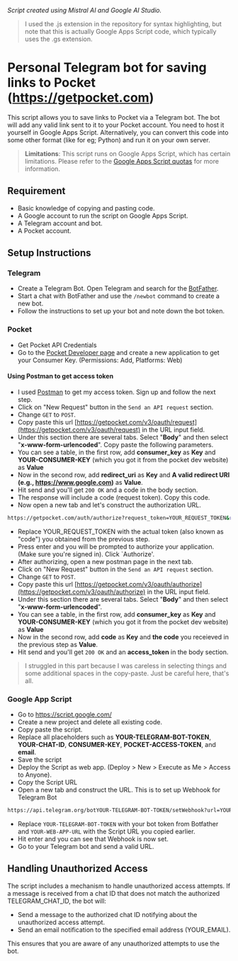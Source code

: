 *Script created using Mistral AI and Google AI Studio.*

> I used the .js extension in the repository for syntax highlighting, but note that this is actually Google Apps Script code, which typically uses the .gs extension.

# Personal Telegram bot for saving links to Pocket (https://getpocket.com)
This script allows you to save links to Pocket via a Telegram bot. The bot will add any valid link sent to it to your Pocket account. You need to host it yourself in Google Apps Script. Alternatively, you can convert this code into some other format (like for eg; Python) and run it on your own server.

> **Limitations**: This script runs on Google Apps Script, which has certain limitations. Please refer to the [Google Apps Script quotas](https://developers.google.com/apps-script/guides/services/quotas#current_limitations) for more information.

## Requirement
- Basic knowledge of copying and pasting code.
- A Google account to run the script on Google Apps Script.
- A Telegram account and bot.
- A Pocket account.

## Setup Instructions

### Telegram
- Create a Telegram Bot. Open Telegram and search for the [BotFather](https://t.me/BotFather).
- Start a chat with BotFather and use the `/newbot` command to create a new bot.
- Follow the instructions to set up your bot and note down the bot token.

### Pocket
- Get Pocket API Credentials
- Go to the [Pocket Developer page](https://getpocket.com/developer/) and create a new application to get your Consumer Key. (Permissions: Add, Platforms: Web)

#### Using Postman to get access token
- I used [Postman](https://www.postman.com/) to get my access token. Sign up and follow the next step.
- Click on "New Request" button in the `Send an API request` section.
- Change `GET` to `POST`.
- Copy paste this url [https://getpocket.com/v3/oauth/request](https://getpocket.com/v3/oauth/request) in the URL input field.
- Under this section there are several tabs. Select "**Body**" and then select "**x-www-form-urlencoded**". Copy paste the following parameters.
- You can see a table, in the first row, add **consumer_key** as **Key** and **YOUR-CONSUMER-KEY** (which you got it from the pocket dev website) as **Value**
- Now in the second row, add **redirect_uri** as **Key** and **A valid redirect URI (e.g., https://www.google.com)** as **Value**.
- Hit send and you'll get `200 OK` and a code in the body section.
- The response will include a code (request token). Copy this code.
- Now open a new tab and let's construct the authorization URL.
```Bash
https://getpocket.com/auth/authorize?request_token=YOUR_REQUEST_TOKEN&redirect_uri=http://www.google.com
```
- Replace YOUR_REQUEST_TOKEN with the actual token (also known as "code") you obtained from the previous step.
- Press enter and you will be prompted to authorize your application. (Make sure you're signed in). Click `Authorize'.
- After authorizing, open a new postman page in the next tab.
- Click on "New Request" button in the `Send an API request` section.
- Change `GET` to `POST`.
- Copy paste this url [https://getpocket.com/v3/oauth/authorize](https://getpocket.com/v3/oauth/authorize) in the URL input field.
- Under this section there are several tabs. Select "**Body**" and then select "**x-www-form-urlencoded**".
- You can see a table, in the first row, add **consumer_key** as **Key** and **YOUR-CONSUMER-KEY** (which you got it from the pocket dev website) as **Value**
- Now in the second row, add **code** as **Key** and **the code** you receieved in the previous step as **Value**.
- Hit send and you'll get `200 OK` and an **access_token** in the body section.

> I struggled in this part because I was careless in selecting things and some additional spaces in the copy-paste. Just be careful here, that's all.

### Google App Script
- Go to https://script.google.com/
- Create a new project and delete all existing code.
- Copy paste the script.
- Replace all placeholders such as **YOUR-TELEGRAM-BOT-TOKEN**, **YOUR-CHAT-ID**, **CONSUMER-KEY**, **POCKET-ACCESS-TOKEN**, and **email**.
- Save the script
- Deploy the Script as web app. (Deploy > New > Execute as Me > Access to Anyone).
- Copy the Script URL
- Open a new tab and construct the URL. This is to set up Webhook for Telegram Bot
```Bash
https://api.telegram.org/botYOUR-TELEGRAM-BOT-TOKEN/setWebhook?url=YOUR-WEB-APP-URL
```
- Replace `YOUR-TELEGRAM-BOT-TOKEN` with your bot token from Botfather and `YOUR-WEB-APP-URL` with the Script URL you copied earlier.
- Hit enter and you can see that Webhook is now set.
- Go to your Telegram bot and send a valid URL.

## Handling Unauthorized Access
The script includes a mechanism to handle unauthorized access attempts. If a message is received from a chat ID that does not match the authorized TELEGRAM_CHAT_ID, the bot will:

- Send a message to the authorized chat ID notifying about the unauthorized access attempt.
- Send an email notification to the specified email address (YOUR_EMAIL).

This ensures that you are aware of any unauthorized attempts to use the bot.